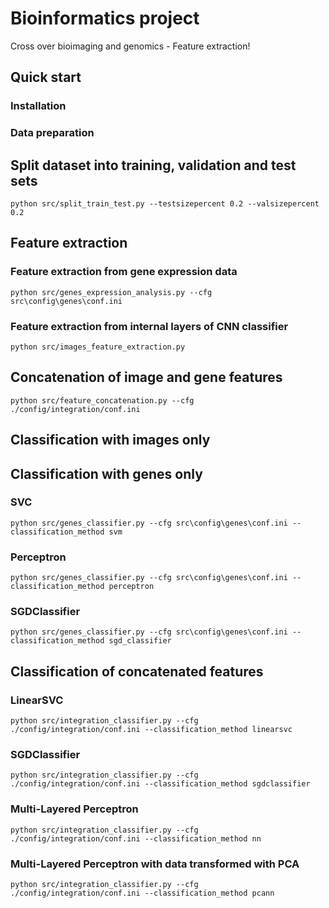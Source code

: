 # Bioinformatics project
Cross over bioimaging and genomics - Feature extraction!

## Quick start

### Installation

### Data preparation


## Split dataset into training, validation and test sets
```
python src/split_train_test.py --testsizepercent 0.2 --valsizepercent 0.2
```

## Feature extraction

### Feature extraction from gene expression data
```
python src/genes_expression_analysis.py --cfg src\config\genes\conf.ini 
```
### Feature extraction from internal layers of CNN classifier
```
python src/images_feature_extraction.py 
```

## Concatenation of image and gene features
```
python src/feature_concatenation.py --cfg ./config/integration/conf.ini
```

## Classification with images only

## Classification with genes only
### SVC
```
python src/genes_classifier.py --cfg src\config\genes\conf.ini --classification_method svm
```

### Perceptron
```
python src/genes_classifier.py --cfg src\config\genes\conf.ini --classification_method perceptron
```

### SGDClassifier
```
python src/genes_classifier.py --cfg src\config\genes\conf.ini --classification_method sgd_classifier
```

## Classification of concatenated features

### LinearSVC
```
python src/integration_classifier.py --cfg ./config/integration/conf.ini --classification_method linearsvc
```
### SGDClassifier
```
python src/integration_classifier.py --cfg ./config/integration/conf.ini --classification_method sgdclassifier
```
### Multi-Layered Perceptron
```
python src/integration_classifier.py --cfg ./config/integration/conf.ini --classification_method nn
```
### Multi-Layered Perceptron with data transformed with PCA
```
python src/integration_classifier.py --cfg ./config/integration/conf.ini --classification_method pcann
```